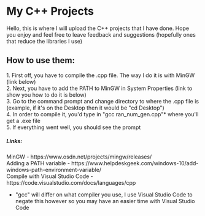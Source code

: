 # My C++ Projects

Hello, this is where I will upload the C++ projects that I have done. Hope you enjoy and feel free to leave feedback and suggestions (hopefully ones that reduce the libraries I use)


<h2> How to use them: </h2>
1. First off, you have to compile the .cpp file. The way I do it is with MinGW (link below)<br/>
2. Next, you have to add the PATH to MinGW in System Properties (link to show you how to do it is below)<br/>
3. Go to the command prompt and change directory to where the .cpp file is (example, if it's on the Desktop then it would be "cd Desktop")<br/>
4. In order to compile it, you'd type in "gcc ran_num_gen.cpp"* where you'll get a .exe file<br/>
5. If everything went well, you should see the prompt<br/>


<h5> Links: </h5>
MinGW - https://www.osdn.net/projects/mingw/releases/ <br/>
Adding a PATH variable - https://www.helpdeskgeek.com/windows-10/add-windows-path-environment-variable/ <br/>
Compile with Visual Studio Code - https://code.visualstudio.com/docs/languages/cpp

* "gcc" will differ on what compiler you use, I use Visual Studio Code to negate this however so you may have an easier time with Visual Studio Code
